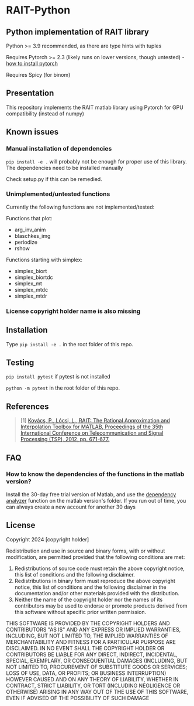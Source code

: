 # RAIT-Python
## Python implementation of RAIT library
Python >= 3.9 recommended, as there are type hints with tuples

Requires Pytorch >= 2.3 (likely runs on lower versions, though untested) - [how to install pytorch](https://pytorch.org/get-started/locally/)

Requires Spicy (for binom)

## Presentation

This repository implements the RAIT matlab library using Pytorch for GPU compatibility (instead of numpy)

## Known issues
### Manual installation of dependencies
`pip install -e .` will probably not be enough for proper use of this library. The dependencies need to be installed manually

Check setup.py if this can be remedied.

### Unimplemented/untested functions
Currently the following functions are not implemented/tested:

Functions that plot:
- arg_inv_anim
- blaschkes_img
- periodize
- rshow

Functions starting with simplex:
- simplex_biort
- simplex_biortdc
- simplex_mt
- simplex_mtdc
- simplex_mtdr

### License copyright holder name is also missing

## Installation

Type `pip install -e .` in the root folder of this repo.

## Testing

`pip install pytest` if pytest is not installed

`python -m pytest` in the root folder of this repo.

## References
> [1] [Kovács, P., Lócsi, L., RAIT: The Rational Approximation and Interpolation Toolbox for MATLAB, Proceedings of the 35th International Conference on Telecommunication and Signal Processing (TSP), 2012, pp. 671-677.](http://dx.doi.org/10.11601/ijates.v1i2-3.18) 


## FAQ
### How to know the dependencies of the functions in the matlab version?

Install the 30-day free trial version of Matlab, and use the [dependency analyzer](https://www.mathworks.com/help/matlab/ref/dependencyanalyzer-app.html) function on the matlab version's folder. If you run out of time, you can always create a new account for another 30 days

## License
Copyright 2024 [copyright holder]

Redistribution and use in source and binary forms, with or without modification, are permitted provided that the following conditions are met:

1. Redistributions of source code must retain the above copyright notice, this list of conditions and the following disclaimer.
2. Redistributions in binary form must reproduce the above copyright notice, this list of conditions and the following disclaimer in the documentation and/or other materials provided with the distribution.
3. Neither the name of the copyright holder nor the names of its contributors may be used to endorse or promote products derived from this software without specific prior written permission.

THIS SOFTWARE IS PROVIDED BY THE COPYRIGHT HOLDERS AND CONTRIBUTORS "AS IS" AND ANY EXPRESS OR IMPLIED WARRANTIES, INCLUDING, BUT NOT LIMITED TO, THE IMPLIED WARRANTIES OF MERCHANTABILITY AND FITNESS FOR A PARTICULAR PURPOSE ARE DISCLAIMED. IN NO EVENT SHALL THE COPYRIGHT HOLDER OR CONTRIBUTORS BE LIABLE FOR ANY DIRECT, INDIRECT, INCIDENTAL, SPECIAL, EXEMPLARY, OR CONSEQUENTIAL DAMAGES (INCLUDING, BUT NOT LIMITED TO, PROCUREMENT OF SUBSTITUTE GOODS OR SERVICES; LOSS OF USE, DATA, OR PROFITS; OR BUSINESS INTERRUPTION) HOWEVER CAUSED AND ON ANY THEORY OF LIABILITY, WHETHER IN CONTRACT, STRICT LIABILITY, OR TORT (INCLUDING NEGLIGENCE OR OTHERWISE) ARISING IN ANY WAY OUT OF THE USE OF THIS SOFTWARE, EVEN IF ADVISED OF THE POSSIBILITY OF SUCH DAMAGE



